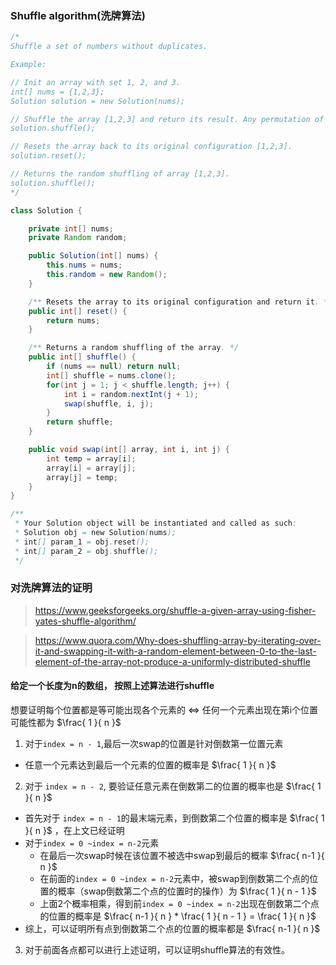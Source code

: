 ### Shuffle algorithm(洗牌算法)
```java
/*
Shuffle a set of numbers without duplicates.

Example:

// Init an array with set 1, 2, and 3.
int[] nums = {1,2,3};
Solution solution = new Solution(nums);

// Shuffle the array [1,2,3] and return its result. Any permutation of [1,2,3] must equally likely to be returned.
solution.shuffle();

// Resets the array back to its original configuration [1,2,3].
solution.reset();

// Returns the random shuffling of array [1,2,3].
solution.shuffle();
*/

class Solution {

    private int[] nums;
    private Random random;

    public Solution(int[] nums) {
        this.nums = nums;
        this.random = new Random();
    }

    /** Resets the array to its original configuration and return it. */
    public int[] reset() {
        return nums;
    }

    /** Returns a random shuffling of the array. */
    public int[] shuffle() {
        if (nums == null) return null;
        int[] shuffle = nums.clone();
        for(int j = 1; j < shuffle.length; j++) {
            int i = random.nextInt(j + 1);
            swap(shuffle, i, j);
        }
        return shuffle;
    }

    public void swap(int[] array, int i, int j) {
        int temp = array[i];
        array[i] = array[j];
        array[j] = temp;
    }
}

/**
 * Your Solution object will be instantiated and called as such:
 * Solution obj = new Solution(nums);
 * int[] param_1 = obj.reset();
 * int[] param_2 = obj.shuffle();
 */
```
### 对洗牌算法的证明
>https://www.geeksforgeeks.org/shuffle-a-given-array-using-fisher-yates-shuffle-algorithm/


>https://www.quora.com/Why-does-shuffling-array-by-iterating-over-it-and-swapping-it-with-a-random-element-between-0-to-the-last-element-of-the-array-not-produce-a-uniformly-distributed-shuffle


#### 给定一个长度为n的数组， 按照上述算法进行shuffle
想要证明每个位置都是等可能出现各个元素的 <=>  任何一个元素出现在第i个位置可能性都为  $\frac{ 1 }{ n }$  

1. 对于`index = n - 1`,最后一次swap的位置是针对倒数第一位置元素
- 任意一个元素达到最后一个元素的位置的概率是 $\frac{ 1 }{ n }$

2. 对于 `index = n - 2`, 要验证任意元素在倒数第二的位置的概率也是 $\frac{ 1 }{ n }$
- 首先对于 `index = n - 1`的最末端元素，到倒数第二个位置的概率是 $\frac{ 1 }{ n }$ ，在上文已经证明
- 对于`index = 0 ~index = n-2`元素
    - 在最后一次swap时候在该位置不被选中swap到最后的概率 $\frac{ n-1 }{ n }$
    - 在前面的`index = 0 ~index = n-2`元素中，被swap到倒数第二个点的位置的概率（swap倒数第二个点的位置时的操作）为 $\frac{ 1 }{ n - 1 }$
    - 上面2个概率相乘，得到前`index = 0 ~index = n-2`出现在倒数第二个点的位置的概率是  $\frac{ n-1 }{ n } * \frac{ 1 }{ n - 1 } = \frac{ 1 }{ n }$
- 综上，可以证明所有点到倒数第二个点的位置的概率都是 $\frac{ n-1 }{ n }$

3. 对于前面各点都可以进行上述证明，可以证明shuffle算法的有效性。
